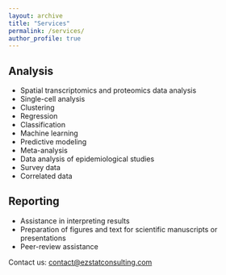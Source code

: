 ```yaml
---
layout: archive
title: "Services"
permalink: /services/
author_profile: true
---
```


Analysis
------
* Spatial transcriptomics and proteomics data analysis
* Single-cell analysis
* Clustering 
* Regression 
* Classification
* Machine learning
* Predictive modeling
* Meta-analysis
* Data analysis of epidemiological studies
* Survey data
* Correlated data

Reporting
------
* Assistance in interpreting results
* Preparation of figures and text for scientific manuscripts or presentations
* Peer-review assistance


Contact us: contact@ezstatconsulting.com
